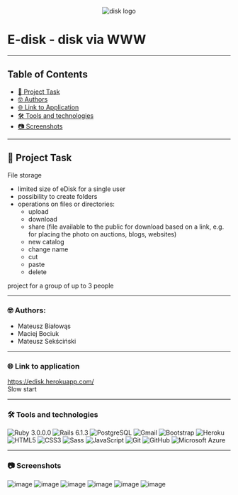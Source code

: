 <p align="center">
  <img alt="disk logo" src="https://user-images.githubusercontent.com/58574619/121790173-e8911d00-cbdc-11eb-8a3f-5db72c322615.png">
</p>

# E-disk - disk via WWW

---
## Table of Contents
* [📕 Project Task](#-Project-Task)
* [🤓 Authors](#-Authors)
* [🌐 Link to Application](https://edisk.herokuapp.com/)   
* [🛠 Tools and technologies](#-Tools-and-technologies)
* [📷 Screenshots](#-Screenshots)

---

## 📕 Project Task
File storage
* limited size of eDisk for a single user
* possibility to create folders
* operations on files or directories:
    * upload
    * download
    * share (file available to the public for
      download based on a link, e.g. for placing the photo on auctions, blogs, websites)
    * new catalog
    * change name
    * cut
    * paste
    * delete

project for a group of up to 3 people

---
### 🤓 Authors:
* Mateusz Białowąs
* Maciej Bociuk
* Mateusz Sekściński
---
### 🌐 Link to application 
https://edisk.herokuapp.com/    
Slow start

---
### 🛠 Tools and technologies 
<div style: "display: flex;">
   <img alt="Ruby 3.0.0.0" src="https://img.shields.io/badge/Ruby-3.0.0-484f58?style=for-the-badge&logo=Ruby&logoColor=white&labelColor=CC342D"/>
   <img alt="Rails 6.1.3" src="https://img.shields.io/badge/Rails-6.1.3-484f58?style=for-the-badge&logo=Ruby-on-Rails&logoColor=white&labelColor=CC0000"/>
   <img alt="PostgreSQL" src="https://img.shields.io/badge/PostgreSQL-4169E1?style=for-the-badge&logo=PostgreSQL&logoColor=white"/>
   <img alt="Gmail" src="https://img.shields.io/badge/Gmail-EA4335?style=for-the-badge&logo=Gmail&logoColor=white"/>
   <img alt="Bootstrap" src="https://img.shields.io/badge/Bootstrap-5.0.0-484f58?style=for-the-badge&logo=Bootstrap&logoColor=white&labelColor=7952B3"/>
   <img alt="Heroku" src="https://img.shields.io/badge/Heroku-430098?style=for-the-badge&logo=Heroku&logoColor=white"/>
   <img alt="HTML5" src="https://img.shields.io/badge/HTML5-E34F26?style=for-the-badge&logo=HTML5&logoColor=white"/>
   <img alt="CSS3" src="https://img.shields.io/badge/CSS3-1572B6?style=for-the-badge&logo=CSS3&logoColor=white"/>
   <img alt="Sass" src="https://img.shields.io/badge/Sass-CC6699?style=for-the-badge&logo=Sass&logoColor=white"/>
   <img alt="JavaScript" src="https://img.shields.io/badge/JavaScript-F7DF1E?style=for-the-badge&logo=JavaScript&logoColor=white"/>
   <img alt="Git" src="https://img.shields.io/badge/Git-F05032?style=for-the-badge&logo=Git&logoColor=white"/>
   <img alt="GitHub" src="https://img.shields.io/badge/GitHub-181717?style=for-the-badge&logo=GitHub&logoColor=white"/>
   <img alt="Microsoft Azure" src="https://img.shields.io/badge/Microsoft Azure-0078D4?style=for-the-badge&logo=Microsoft-Azure&logoColor=white"/>
</div>

---
### 📷 Screenshots
![image](https://user-images.githubusercontent.com/58574619/121564337-a2d92680-ca1b-11eb-94f2-a705922e5687.png)
![image](https://user-images.githubusercontent.com/58574619/121564432-bbe1d780-ca1b-11eb-9d0e-d89ebf448fc5.png)
![image](https://user-images.githubusercontent.com/58574619/121564481-c69c6c80-ca1b-11eb-89da-0a22d300120e.png)
![image](https://user-images.githubusercontent.com/58574619/121564524-d1ef9800-ca1b-11eb-8017-3c94902ae73f.png)
![image](https://user-images.githubusercontent.com/58574619/121786291-3a2aaf00-cbbf-11eb-8a41-6e92019c4b35.png)
![image](https://user-images.githubusercontent.com/58574619/121564588-ea5fb280-ca1b-11eb-809f-82ad950a0c05.png)




